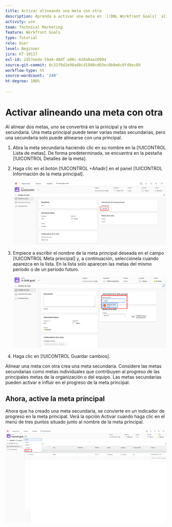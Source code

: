 ```yaml
---
title: Activar alineando una meta con otra
description: Aprenda a activar una meta en  [!DNL Workfront Goals]  alineándola con otra.
activity: use
team: Technical Marketing
feature: Workfront Goals
type: Tutorial
role: User
level: Beginner
jira: KT-10117
exl-id: 2d57eede-59a8-48df-a00c-820a0aa1609d
source-git-commit: 6c31f8d2e98ad8cd1880cd03ec0b0e6c0fd9ec09
workflow-type: ht
source-wordcount: '249'
ht-degree: 100%

---
```


# Activar alineando una meta con otra

Al alinear dos metas, uno se convertirá en la principal y la otra en secundaria. Una meta principal puede tener varias metas secundarias, pero una secundaria solo puede alinearse con una principal.

1. Abra la meta secundaria haciendo clic en su nombre en la [!UICONTROL Lista de metas]. De forma predeterminada, se encuentra en la pestaña [!UICONTROL Detalles de la meta].
1. Haga clic en el botón [!UICONTROL +Añadir] en el panel [!UICONTROL Información de la meta principal].

   ![Captura de pantalla de la pestaña [!UICONTROL Detalles de la meta] ](assets/06-workfront-goals-align-goals.png)

1. Empiece a escribir el nombre de la meta principal deseada en el campo [!UICONTROL Meta principal] y, a continuación, selecciónela cuando aparezca en la lista. En la lista solo aparecen las metas del mismo período o de un período futuro.

   ![Captura de pantalla del panel [!UICONTROL Detalles de la meta] que muestra el panel de [!UICONTROL Información de la meta principal] ](assets/07-workfront-goals-align-to.png)

1. Haga clic en [!UICONTROL Guardar cambios].

Alinear una meta con otra crea una meta secundaria. Considere las metas secundarias como metas individuales que contribuyen al progreso de las principales metas de la organización o del equipo. Las metas secundarias pueden activar e influir en el progreso de la meta principal.

## Ahora, active la meta principal

Ahora que ha creado una meta secundaria, se convierte en un indicador de progreso en la meta principal. Verá la opción Activar cuando haga clic en el menú de tres puntos situado junto al nombre de la meta principal.

![Captura de pantalla que muestra cómo activar la meta principal.](assets/activate-the-parent-goal.png)

